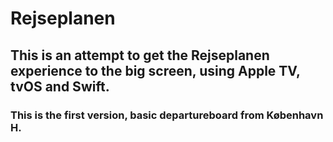 # Rejseplanen

## This is an attempt to get the Rejseplanen experience to the big screen, using Apple TV, tvOS and Swift.
### This is the first version, basic departureboard from København H.